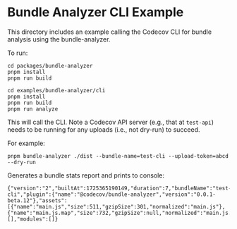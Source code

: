 # Bundle Analyzer CLI Example

This directory includes an example calling the Codecov CLI for bundle analysis using the bundle-analyzer.

To run:

```
cd packages/bundle-analyzer
pnpm install
pnpm run build

cd examples/bundle-analyzer/cli
pnpm install
pnpm run build
pnpm run analyze
```

This will call the CLI. Note a Codecov API server (e.g., that at `test-api`) needs to be running for any uploads (i.e., not dry-run) to succeed.

For example:

```
pnpm bundle-analyzer ./dist --bundle-name=test-cli --upload-token=abcd --dry-run
```

Generates a bundle stats report and prints to console:

```
{"version":"2","builtAt":1725365190149,"duration":7,"bundleName":"test-cli","plugin":{"name":"@codecov/bundle-analyzer","version":"0.0.1-beta.12"},"assets":[{"name":"main.js","size":511,"gzipSize":301,"normalized":"main.js"},{"name":"main.js.map","size":732,"gzipSize":null,"normalized":"main.js.map"}],"chunks":[],"modules":[]}
```
